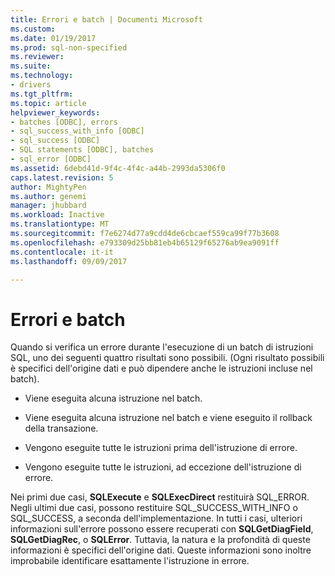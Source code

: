 ```yaml
---
title: Errori e batch | Documenti Microsoft
ms.custom: 
ms.date: 01/19/2017
ms.prod: sql-non-specified
ms.reviewer: 
ms.suite: 
ms.technology:
- drivers
ms.tgt_pltfrm: 
ms.topic: article
helpviewer_keywords:
- batches [ODBC], errors
- sql_success_with_info [ODBC]
- sql_success [ODBC]
- SQL statements [ODBC], batches
- sql_error [ODBC]
ms.assetid: 6debd41d-9f4c-4f4c-a44b-2993da5306f0
caps.latest.revision: 5
author: MightyPen
ms.author: genemi
manager: jhubbard
ms.workload: Inactive
ms.translationtype: MT
ms.sourcegitcommit: f7e6274d77a9cdd4de6cbcaef559ca99f77b3608
ms.openlocfilehash: e793309d25bb81eb4b65129f65276ab9ea9091ff
ms.contentlocale: it-it
ms.lasthandoff: 09/09/2017

---
```

# <a name="errors-and-batches"></a>Errori e batch
Quando si verifica un errore durante l'esecuzione di un batch di istruzioni SQL, uno dei seguenti quattro risultati sono possibili. (Ogni risultato possibili è specifici dell'origine dati e può dipendere anche le istruzioni incluse nel batch).  
  
-   Viene eseguita alcuna istruzione nel batch.  
  
-   Viene eseguita alcuna istruzione nel batch e viene eseguito il rollback della transazione.  
  
-   Vengono eseguite tutte le istruzioni prima dell'istruzione di errore.  
  
-   Vengono eseguite tutte le istruzioni, ad eccezione dell'istruzione di errore.  
  
 Nei primi due casi, **SQLExecute** e **SQLExecDirect** restituirà SQL_ERROR. Negli ultimi due casi, possono restituire SQL_SUCCESS_WITH_INFO o SQL_SUCCESS, a seconda dell'implementazione. In tutti i casi, ulteriori informazioni sull'errore possono essere recuperati con **SQLGetDiagField**, **SQLGetDiagRec**, o **SQLError**. Tuttavia, la natura e la profondità di queste informazioni è specifici dell'origine dati. Queste informazioni sono inoltre improbabile identificare esattamente l'istruzione in errore.

